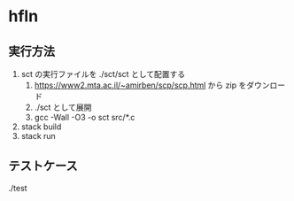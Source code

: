 # hfln
## 実行方法
1. sct の実行ファイルを ./sct/sct として配置する
    1. https://www2.mta.ac.il/~amirben/scp/scp.html から zip をダウンロード
    1. ./sct として展開
    1. gcc -Wall -O3 -o sct src/*.c
1. stack build
1. stack run

## テストケース
./test
